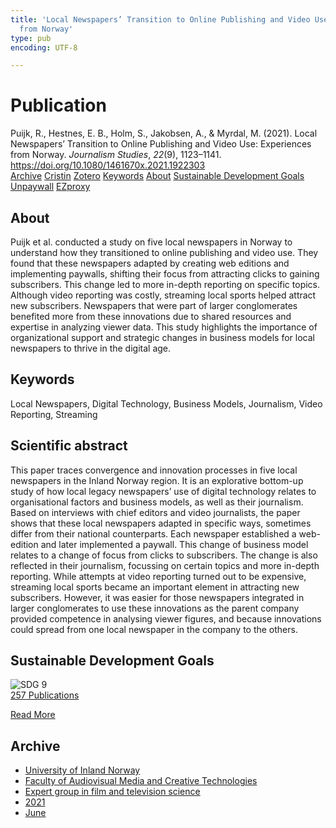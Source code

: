 ```yaml
---
title: 'Local Newspapers’ Transition to Online Publishing and Video Use: Experiences
  from Norway'
type: pub
encoding: UTF-8

---
```

<h1>Publication</h1>
<article id="csl-bib-container-7F2R2BPD" class="csl-bib-container">
  <div class="csl-bib-body"> <div class="csl-entry">Puijk, R., Hestnes, E. B., Holm, S., Jakobsen, A., &#38; Myrdal, M. (2021). Local Newspapers’ Transition to Online Publishing and Video Use: Experiences from Norway. <i>Journalism Studies</i>, <i>22</i>(9), 1123–1141. <a href="https://doi.org/10.1080/1461670x.2021.1922303">https://doi.org/10.1080/1461670x.2021.1922303</a></div> </div>
  <div class="csl-bib-buttons">
    <a href="#taxonomy-article-7F2R2BPD" alt="archive" class="csl-bib-button">Archive</a>
    <a href="https://app.cristin.no/results/show.jsf?id=1915257" alt="Cristin" class="csl-bib-button">Cristin</a>
    <a href="http://zotero.org/groups/5881554/items/7F2R2BPD" alt="Zotero" class="csl-bib-button">Zotero</a>
    <a href="#keywords-article-7F2R2BPD" alt="keywords" class="csl-bib-button">Keywords</a>
    <a href="#about-article-7F2R2BPD" alt="about_pub" class="csl-bib-button">About</a>
    <a href="#sdg-article-7F2R2BPD" alt="sdg" class="csl-bib-button">Sustainable Development Goals</a>
    <a href="https://doi.org/10.1080/1461670x.2021.1922303" alt="Unpaywall" class="csl-bib-button">Unpaywall</a>
    <a href="https://doi.org/10.1080/1461670x.2021.1922303" alt="EZproxy" class="csl-bib-button">EZproxy</a>
  </div>
  <div id="csl-bib-meta-container-7F2R2BPD"></div>
</article>
<div id="csl-bib-meta-7F2R2BPD" class="csl-bib-meta">
  <article id="about-article-7F2R2BPD" class="about_pub-article">
    <h1>About</h1>
    Puijk et al. conducted a study on five local newspapers in Norway to understand how they transitioned to online publishing and video use. They found that these newspapers adapted by creating web editions and implementing paywalls, shifting their focus from attracting clicks to gaining subscribers. This change led to more in-depth reporting on specific topics. Although video reporting was costly, streaming local sports helped attract new subscribers. Newspapers that were part of larger conglomerates benefited more from these innovations due to shared resources and expertise in analyzing viewer data. This study highlights the importance of organizational support and strategic changes in business models for local newspapers to thrive in the digital age.
  </article>
  <article id="keywords-article-7F2R2BPD" class="keywords-article">
    <h1>Keywords</h1>
    Local Newspapers, Digital Technology, Business Models, Journalism, Video Reporting, Streaming
  </article>
  <article id="abstract-article-7F2R2BPD" class="abstract-article">
    <h1>Scientific abstract</h1>
    This paper traces convergence and innovation processes in five local newspapers in the Inland Norway region. It is an explorative bottom-up study of how local legacy newspapers’ use of digital technology relates to organisational factors and business models, as well as their journalism. Based on interviews with chief editors and video journalists, the paper shows that these local newspapers adapted in specific ways, sometimes differ from their national counterparts. Each newspaper established a web-edition and later implemented a paywall. This change of business model relates to a change of focus from clicks to subscribers. The change is also reflected in their journalism, focussing on certain topics and more in-depth reporting. While attempts at video reporting turned out to be expensive, streaming local sports became an important element in attracting new subscribers. However, it was easier for those newspapers integrated in larger conglomerates to use these innovations as the parent company provided competence in analysing viewer figures, and because innovations could spread from one local newspaper in the company to the others.
  </article>
  <article id="sdg-article-7F2R2BPD" class="sdg-article">
    <h1>Sustainable Development Goals</h1>
    <div class="sdg-container"><div id="sdg9" class="sdg">
        <img src="{{< params subfolder >}}images/sdg/sdg09_en.png" class="image" alt="SDG 9">
        <div class="sdg-overlay">
          <a href="{{< params subfolder >}}en/archive/?sdg=9#archive" class="sdg-publication-count"><span>257</span> Publications</a>
          <p><a href="https://sdgs.un.org/goals/goal9" class="sdg-read-more">Read More</a></p>
        </div>
      </div></div>
  </article>
  <article id="taxonomy-article-7F2R2BPD" class="taxonomy-article">
    <h1>Archive</h1>
    <ul>
      <li><a href="{{< params subfolder >}}en/archive/?key=3DCRN523">University of Inland Norway</a></li>
      <li><a href="{{< params subfolder >}}en/archive/?key=8XUDF4FD">Faculty of Audiovisual Media and Creative Technologies</a></li>
      <li><a href="{{< params subfolder >}}en/archive/?key=GP9PM6PG">Expert group in film and television science</a></li>
      <li><a href="{{< params subfolder >}}en/archive/?key=7C5UHWZA">2021</a></li>
      <li><a href="{{< params subfolder >}}en/archive/?key=GU3ZCFHN">June</a></li>
    </ul>
  </article>
</div>
